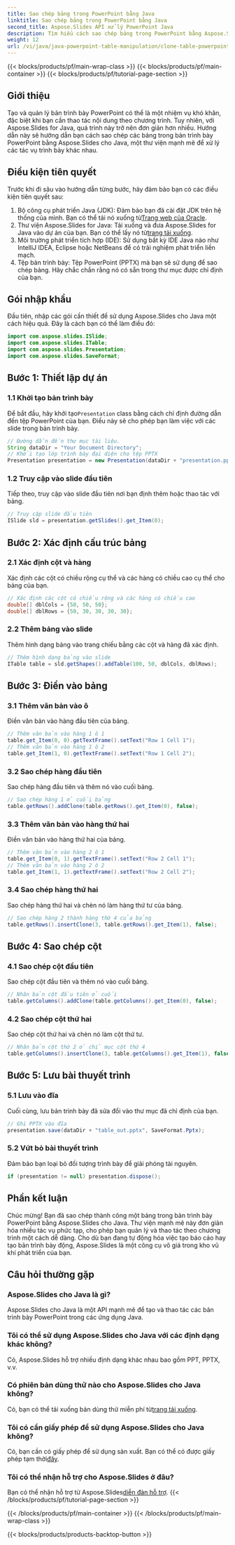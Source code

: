 ```yaml
---
title: Sao chép bảng trong PowerPoint bằng Java
linktitle: Sao chép bảng trong PowerPoint bằng Java
second_title: Aspose.Slides API xử lý PowerPoint Java
description: Tìm hiểu cách sao chép bảng trong PowerPoint bằng Aspose.Slides cho Java với hướng dẫn từng bước chi tiết của chúng tôi. Đơn giản hóa việc quản lý bài thuyết trình của bạn.
weight: 12
url: /vi/java/java-powerpoint-table-manipulation/clone-table-powerpoint-java/
---
```


{{< blocks/products/pf/main-wrap-class >}}
{{< blocks/products/pf/main-container >}}
{{< blocks/products/pf/tutorial-page-section >}}

## Giới thiệu
Tạo và quản lý bản trình bày PowerPoint có thể là một nhiệm vụ khó khăn, đặc biệt khi bạn cần thao tác nội dung theo chương trình. Tuy nhiên, với Aspose.Slides for Java, quá trình này trở nên đơn giản hơn nhiều. Hướng dẫn này sẽ hướng dẫn bạn cách sao chép các bảng trong bản trình bày PowerPoint bằng Aspose.Slides cho Java, một thư viện mạnh mẽ để xử lý các tác vụ trình bày khác nhau.
## Điều kiện tiên quyết
Trước khi đi sâu vào hướng dẫn từng bước, hãy đảm bảo bạn có các điều kiện tiên quyết sau:
1.  Bộ công cụ phát triển Java (JDK): Đảm bảo bạn đã cài đặt JDK trên hệ thống của mình. Bạn có thể tải nó xuống từ[Trang web của Oracle](https://www.oracle.com/java/technologies/javase-downloads.html).
2.  Thư viện Aspose.Slides for Java: Tải xuống và đưa Aspose.Slides for Java vào dự án của bạn. Bạn có thể lấy nó từ[trang tải xuống](https://releases.aspose.com/slides/java/).
3. Môi trường phát triển tích hợp (IDE): Sử dụng bất kỳ IDE Java nào như IntelliJ IDEA, Eclipse hoặc NetBeans để có trải nghiệm phát triển liền mạch.
4. Tệp bản trình bày: Tệp PowerPoint (PPTX) mà bạn sẽ sử dụng để sao chép bảng. Hãy chắc chắn rằng nó có sẵn trong thư mục được chỉ định của bạn.
## Gói nhập khẩu
Đầu tiên, nhập các gói cần thiết để sử dụng Aspose.Slides cho Java một cách hiệu quả. Đây là cách bạn có thể làm điều đó:
```java
import com.aspose.slides.ISlide;
import com.aspose.slides.ITable;
import com.aspose.slides.Presentation;
import com.aspose.slides.SaveFormat;
```
## Bước 1: Thiết lập dự án
### 1.1 Khởi tạo bản trình bày
 Để bắt đầu, hãy khởi tạo`Presentation` class bằng cách chỉ định đường dẫn đến tệp PowerPoint của bạn. Điều này sẽ cho phép bạn làm việc với các slide trong bản trình bày.
```java
// Đường dẫn đến thư mục tài liệu.
String dataDir = "Your Document Directory";
// Khởi tạo lớp trình bày đại diện cho tệp PPTX
Presentation presentation = new Presentation(dataDir + "presentation.pptx");
```
### 1.2 Truy cập vào slide đầu tiên
Tiếp theo, truy cập vào slide đầu tiên nơi bạn định thêm hoặc thao tác với bảng. 
```java
// Truy cập slide đầu tiên
ISlide sld = presentation.getSlides().get_Item(0);
```
## Bước 2: Xác định cấu trúc bảng
### 2.1 Xác định cột và hàng
Xác định các cột có chiều rộng cụ thể và các hàng có chiều cao cụ thể cho bảng của bạn.
```java
// Xác định các cột có chiều rộng và các hàng có chiều cao
double[] dblCols = {50, 50, 50};
double[] dblRows = {50, 30, 30, 30, 30};
```
### 2.2 Thêm bảng vào slide
Thêm hình dạng bảng vào trang chiếu bằng các cột và hàng đã xác định.
```java
// Thêm hình dạng bảng vào slide
ITable table = sld.getShapes().addTable(100, 50, dblCols, dblRows);
```
## Bước 3: Điền vào bảng
### 3.1 Thêm văn bản vào ô
Điền văn bản vào hàng đầu tiên của bảng.
```java
// Thêm văn bản vào hàng 1 ô 1
table.get_Item(0, 0).getTextFrame().setText("Row 1 Cell 1");
// Thêm văn bản vào hàng 1 ô 2
table.get_Item(1, 0).getTextFrame().setText("Row 1 Cell 2");
```
### 3.2 Sao chép hàng đầu tiên
Sao chép hàng đầu tiên và thêm nó vào cuối bảng.
```java
// Sao chép hàng 1 ở cuối bảng
table.getRows().addClone(table.getRows().get_Item(0), false);
```
### 3.3 Thêm văn bản vào hàng thứ hai
Điền văn bản vào hàng thứ hai của bảng.
```java
// Thêm văn bản vào hàng 2 ô 1
table.get_Item(0, 1).getTextFrame().setText("Row 2 Cell 1");
// Thêm văn bản vào hàng 2 ô 2
table.get_Item(1, 1).getTextFrame().setText("Row 2 Cell 2");
```
### 3.4 Sao chép hàng thứ hai
Sao chép hàng thứ hai và chèn nó làm hàng thứ tư của bảng.
```java
// Sao chép hàng 2 thành hàng thứ 4 của bảng
table.getRows().insertClone(3, table.getRows().get_Item(1), false);
```
## Bước 4: Sao chép cột
### 4.1 Sao chép cột đầu tiên
Sao chép cột đầu tiên và thêm nó vào cuối bảng.
```java
// Nhân bản cột đầu tiên ở cuối
table.getColumns().addClone(table.getColumns().get_Item(0), false);
```
### 4.2 Sao chép cột thứ hai
Sao chép cột thứ hai và chèn nó làm cột thứ tư.
```java
// Nhân bản cột thứ 2 ở chỉ mục cột thứ 4
table.getColumns().insertClone(3, table.getColumns().get_Item(1), false);
```
## Bước 5: Lưu bài thuyết trình
### 5.1 Lưu vào đĩa
Cuối cùng, lưu bản trình bày đã sửa đổi vào thư mục đã chỉ định của bạn.
```java
// Ghi PPTX vào đĩa
presentation.save(dataDir + "table_out.pptx", SaveFormat.Pptx);
```
### 5.2 Vứt bỏ bài thuyết trình
Đảm bảo bạn loại bỏ đối tượng trình bày để giải phóng tài nguyên.
```java
if (presentation != null) presentation.dispose();
```
## Phần kết luận
Chúc mừng! Bạn đã sao chép thành công một bảng trong bản trình bày PowerPoint bằng Aspose.Slides cho Java. Thư viện mạnh mẽ này đơn giản hóa nhiều tác vụ phức tạp, cho phép bạn quản lý và thao tác theo chương trình một cách dễ dàng. Cho dù bạn đang tự động hóa việc tạo báo cáo hay tạo bản trình bày động, Aspose.Slides là một công cụ vô giá trong kho vũ khí phát triển của bạn.
## Câu hỏi thường gặp
### Aspose.Slides cho Java là gì?
Aspose.Slides cho Java là một API mạnh mẽ để tạo và thao tác các bản trình bày PowerPoint trong các ứng dụng Java.
### Tôi có thể sử dụng Aspose.Slides cho Java với các định dạng khác không?
Có, Aspose.Slides hỗ trợ nhiều định dạng khác nhau bao gồm PPT, PPTX, v.v.
### Có phiên bản dùng thử nào cho Aspose.Slides cho Java không?
 Có, bạn có thể tải xuống bản dùng thử miễn phí từ[trang tải xuống](https://releases.aspose.com/).
### Tôi có cần giấy phép để sử dụng Aspose.Slides cho Java không?
 Có, bạn cần có giấy phép để sử dụng sản xuất. Bạn có thể có được giấy phép tạm thời[đây](https://purchase.aspose.com/temporary-license/).
### Tôi có thể nhận hỗ trợ cho Aspose.Slides ở đâu?
 Bạn có thể nhận hỗ trợ từ Aspose.Slides[diễn đàn hỗ trợ](https://forum.aspose.com/c/slides/11).
{{< /blocks/products/pf/tutorial-page-section >}}

{{< /blocks/products/pf/main-container >}}
{{< /blocks/products/pf/main-wrap-class >}}

{{< blocks/products/products-backtop-button >}}
